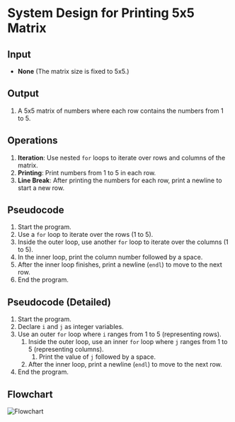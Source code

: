 # System Design for Printing 5x5 Matrix

## Input
- **None** (The matrix size is fixed to 5x5.)

## Output
1. A 5x5 matrix of numbers where each row contains the numbers from 1 to 5.

## Operations
1. **Iteration**: Use nested `for` loops to iterate over rows and columns of the matrix.
2. **Printing**: Print numbers from 1 to 5 in each row.
3. **Line Break**: After printing the numbers for each row, print a newline to start a new row.

## Pseudocode
1. Start the program.
2. Use a `for` loop to iterate over the rows (1 to 5).
3. Inside the outer loop, use another `for` loop to iterate over the columns (1 to 5).
4. In the inner loop, print the column number followed by a space.
5. After the inner loop finishes, print a newline (`endl`) to move to the next row.
6. End the program.

## Pseudocode (Detailed)
1. Start the program.
2. Declare `i` and `j` as integer variables.
3. Use an outer `for` loop where `i` ranges from 1 to 5 (representing rows).
    1. Inside the outer loop, use an inner `for` loop where `j` ranges from 1 to 5 (representing columns).
        1. Print the value of `j` followed by a space.
    2. After the inner loop, print a newline (`endl`) to move to the next row.
4. End the program.

## Flowchart
![Flowchart](matrix_printing.jpeg)

